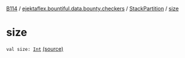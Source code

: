 [B114](../../index.md) / [ejektaflex.bountiful.data.bounty.checkers](../index.md) / [StackPartition](index.md) / [size](./size.md)

# size

`val size: `[`Int`](https://kotlinlang.org/api/latest/jvm/stdlib/kotlin/-int/index.html) [(source)](https://github.com/ejektaflex/Bountiful/tree/develop/src/main/kotlin/ejektaflex/bountiful/data/bounty/checkers/StackPartition.kt#L7)